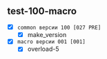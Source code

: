 
test-100-macro
---
  - [x] `common версии 100 [027 PRE]`  
    - [x] make_version  
  - [x] `macro версии 001 [001]`  
    - [x] overload-5  

<br />
<br />

